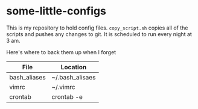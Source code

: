 # some-little-configs

This is my repository to hold config files. `copy_script.sh` copies all of the scripts and pushes any changes to git. It is scheduled to run every night at 3 am.

Here's where to back them up when I forget

| File  | Location |
| ------------- | ------------- |
| bash_aliases | ~/.bash_alisaes  |
| vimrc  | ~/.vimrc  |
| crontab | crontab -e |
